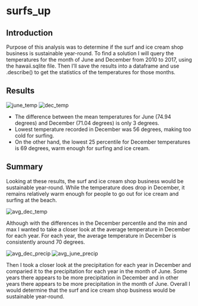 # surfs_up
## Introduction
Purpose of this analysis was to determine if the surf and ice cream shop business is sustainable year-round. To find a solution I will query the temperatures for the month of June and December from 2010 to 2017, using the hawaii.sqlite file. Then I’ll save the results into a dataframe and use .describe() to get the statistics of the temperatures for those months.
## Results

![june_temp](https://user-images.githubusercontent.com/56700719/155850907-ebfcdf9e-f31a-4d91-9674-4960b32a9394.JPG)
![dec_temp](https://user-images.githubusercontent.com/56700719/155850910-8cba4ba2-fa46-448a-a4c2-513f89e3f619.JPG)



- The difference between the mean temperatures for June (74.94 degrees) and December (71.04 degrees) is only 3 degrees.
- Lowest temperature recorded in December was 56 degrees, making too cold for surfing.
- On the other hand, the lowest 25 percentile for December temperatures is 69 degrees, warm enough for surfing and ice cream.
## Summary
Looking at these results, the surf and ice cream shop business would be sustainable year-round. While the temperature does drop in December, it remains relatively warm enough for people to go out for ice cream and surfing at the beach.

![avg_dec_temp](https://user-images.githubusercontent.com/56700719/155850838-93e03524-c211-4035-ad57-202dc191ad98.JPG)

Although with the differences in the December percentile and the min and max I wanted to take a closer look at the average temperature in December for each year. For each year, the average temperature in December is consistently around 70 degrees.

![avg_dec_precip](https://user-images.githubusercontent.com/56700719/155850937-f9915124-5ac5-45fa-8e3a-8c938958e5f4.JPG)
![avg_june_precip](https://user-images.githubusercontent.com/56700719/155850943-d8a8ef82-eeaa-4c40-8e9e-c2a6867f1750.JPG)

Then I took a closer look at the precipitation for each year in December and comparied it to the precipitation for each year in the month of June. Some years there appears to be more precipitation in December and in other years there appears to be more precipitation in the month of June.
Overall I would determine that the surf and ice cream shop business would be sustainable year-round.

